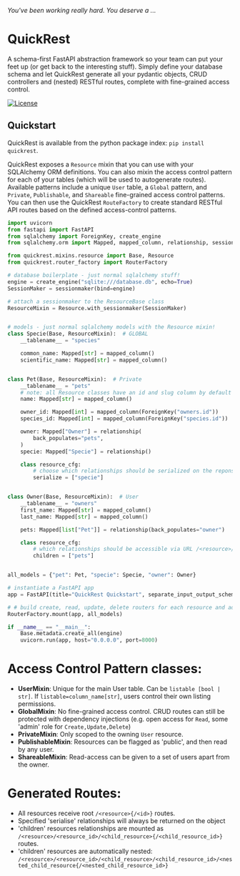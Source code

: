 _You've been working really hard. You deserve a ..._

# QuickRest

A schema-first FastAPI abstraction framework so your team can put your feet up (or get back to the interesting stuff).
Simply define your database schema and let QuickRest generate all your pydantic objects, CRUD controllers and (nested) RESTful routes, complete with fine-grained access control.

[![License][license badge]][license]

[license badge]: https://img.shields.io/badge/License-MIT-blue.svg
[license]: https://opensource.org/licenses/MIT

## Quickstart

QuickRest is available from the python package index: `pip install quickrest`.

QuickRest exposes a `Resource` mixin that you can use with your SQLAlchemy ORM definitions.
You can also mixin the access control pattern for each of your tables (which will be used to autogenerate routes).
Available patterns include a unique `User` table, a `Global` pattern, and `Private`, `Publishable`, and `Shareable` fine-grained access control patterns.
You can then use the QuickRest `RouteFactory` to create standard RESTful API routes based on the defined access-control patterns.

```python
import uvicorn
from fastapi import FastAPI
from sqlalchemy import ForeignKey, create_engine
from sqlalchemy.orm import Mapped, mapped_column, relationship, sessionmaker

from quickrest.mixins.resource import Base, Resource
from quickrest.router_factory import RouterFactory

# database boilerplate - just normal sqlalchemy stuff!
engine = create_engine("sqlite:///database.db", echo=True)
SessionMaker = sessionmaker(bind=engine)

# attach a sessionmaker to the ResourceBase class
ResourceMixin = Resource.with_sessionmaker(SessionMaker)


# models - just normal sqlalchemy models with the Resource mixin!
class Specie(Base, ResourceMixin):  # GLOBAL
    __tablename__ = "species"

    common_name: Mapped[str] = mapped_column()
    scientific_name: Mapped[str] = mapped_column()


class Pet(Base, ResourceMixin):  # Private
    __tablename__ = "pets"
    # note: all Resource classes have an id and slug column by default
    name: Mapped[str] = mapped_column()

    owner_id: Mapped[int] = mapped_column(ForeignKey("owners.id"))
    species_id: Mapped[int] = mapped_column(ForeignKey("species.id"))

    owner: Mapped["Owner"] = relationship(
        back_populates="pets",
    )
    specie: Mapped["Specie"] = relationship()

    class resource_cfg:
        # choose which relationships should be serialized on the reponse
        serialize = ["specie"]


class Owner(Base, ResourceMixin):  # User
    __tablename__ = "owners"
    first_name: Mapped[str] = mapped_column()
    last_name: Mapped[str] = mapped_column()

    pets: Mapped[list["Pet"]] = relationship(back_populates="owner")

    class resource_cfg:
        # which relationships should be accessible via URL /<resource>/<id>/<relationship>
        children = ["pets"]


all_models = {"pet": Pet, "specie": Specie, "owner": Owner}

# instantiate a FastAPI app
app = FastAPI(title="QuickRest Quickstart", separate_input_output_schemas=False)

# # build create, read, update, delete routers for each resource and add them to the app
RouterFactory.mount(app, all_models)

if __name__ == "__main__":
    Base.metadata.create_all(engine)
    uvicorn.run(app, host="0.0.0.0", port=8000)
```


# Access Control Pattern classes:

- **UserMixin**: Unique for the main User table. Can be `listable [bool | str]`. If `listable=column_name[str]`, users control their own listing permissions.
- **GlobalMixin**: No fine-grained access control. CRUD routes can still be protected with dependency injections (e.g. open access for `Read`, some 'admin' role for `Create,Update,Delete`)
- **PrivateMixin**: Only scoped to the owning `User` resource.
- **PublishableMixin**: Resources can be flagged as 'public', and then read by any user.
- **ShareableMixin**: Read-access can be given to a set of users apart from the owner.

# Generated Routes:

- All resources receive root `/<resource>{/<id>}` routes.
- Specified 'serialise' relationships will always be returned on the object
- 'children' resources relationships are mounted as  `/<resource>/<resource_id>/<child_resource>{/<child_resource_id>}` routes.
- 'children' resources are automatically nested: `/<resource>/<resource_id>/<child_resource>/<child_resource_id>/<nested_child_resource{/<nested_child_resource_id>}`
